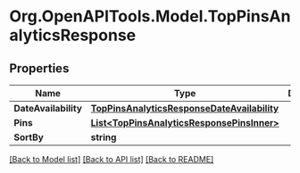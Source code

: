 # Org.OpenAPITools.Model.TopPinsAnalyticsResponse

## Properties

Name | Type | Description | Notes
------------ | ------------- | ------------- | -------------
**DateAvailability** | [**TopPinsAnalyticsResponseDateAvailability**](TopPinsAnalyticsResponseDateAvailability.md) |  | [optional] 
**Pins** | [**List&lt;TopPinsAnalyticsResponsePinsInner&gt;**](TopPinsAnalyticsResponsePinsInner.md) |  | [optional] 
**SortBy** | **string** |  | [optional] 

[[Back to Model list]](../README.md#documentation-for-models) [[Back to API list]](../README.md#documentation-for-api-endpoints) [[Back to README]](../README.md)

